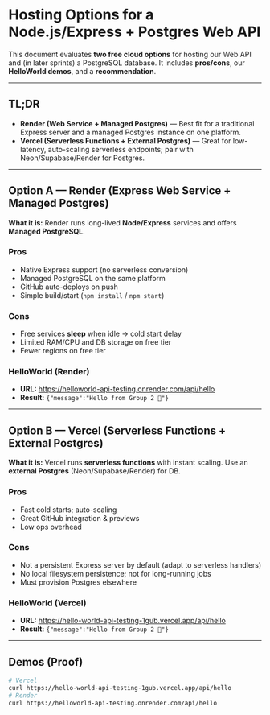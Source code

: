 # Hosting Options for a Node.js/Express + Postgres Web API

This document evaluates **two free cloud options** for hosting our Web API and (in later sprints) a PostgreSQL database. It includes **pros/cons**, our **HelloWorld demos**, and a **recommendation**.

---

## TL;DR
- **Render (Web Service + Managed Postgres)** — Best fit for a traditional Express server and a managed Postgres instance on one platform.  
- **Vercel (Serverless Functions + External Postgres)** — Great for low-latency, auto-scaling serverless endpoints; pair with Neon/Supabase/Render for Postgres.

---

## Option A — Render (Express Web Service + Managed Postgres)

**What it is:** Render runs long-lived **Node/Express** services and offers **Managed PostgreSQL**.

### Pros
- Native Express support (no serverless conversion)  
- Managed PostgreSQL on the same platform  
- GitHub auto-deploys on push  
- Simple build/start (`npm install` / `npm start`)

### Cons
- Free services **sleep** when idle → cold start delay  
- Limited RAM/CPU and DB storage on free tier  
- Fewer regions on free tier

### HelloWorld (Render)
- **URL:** https://helloworld-api-testing.onrender.com/api/hello  
- **Result:** `{"message":"Hello from Group 2 👋"}`

---

## Option B — Vercel (Serverless Functions + External Postgres)

**What it is:** Vercel runs **serverless functions** with instant scaling. Use an **external Postgres** (Neon/Supabase/Render) for DB.

### Pros
- Fast cold starts; auto-scaling  
- Great GitHub integration & previews  
- Low ops overhead

### Cons
- Not a persistent Express server by default (adapt to serverless handlers)  
- No local filesystem persistence; not for long-running jobs  
- Must provision Postgres elsewhere

### HelloWorld (Vercel)
- **URL:** https://hello-world-api-testing-1gub.vercel.app/api/hello  
- **Result:** `{"message":"Hello from Group 2 👋"}`

---

## Demos (Proof)
```bash
# Vercel
curl https://hello-world-api-testing-1gub.vercel.app/api/hello
# Render
curl https://helloworld-api-testing.onrender.com/api/hello

